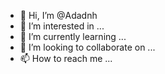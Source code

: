 - 👋 Hi, I’m @Adadnh
- 👀 I’m interested in ...
- 🌱 I’m currently learning ...
- 💞️ I’m looking to collaborate on ...
- 📫 How to reach me ...

<!---
Adadnh/Adadnh is a ✨ special ✨ repository because its `README.md` (this file) appears on your GitHub profile.
You can click the Preview link to take a look at your changes.
--->
